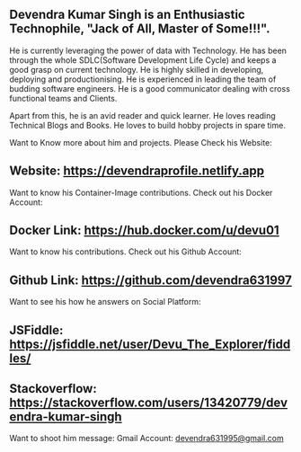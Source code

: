 ## Devendra Kumar Singh is an Enthusiastic Technophile, "Jack of All, Master of Some!!!".
He is currently leveraging the power of data with Technology. He has been through the whole SDLC(Software Development Life Cycle) and keeps a good grasp on current technology. He is highly skilled in developing, deploying and productionising.
He is experienced in leading the team of budding software engineers. He is a good communicator dealing with cross functional teams and Clients.

Apart from this, he is an avid reader and quick learner. He loves reading Technical Blogs and Books. He loves to build hobby projects in spare time.

Want to Know more about him and projects. Please Check his Website:
## Website: https://devendraprofile.netlify.app

Want to know his Container-Image contributions. Check out his Docker Account:
## Docker Link: https://hub.docker.com/u/devu01

Want to know his contributions. Check out his Github Account:
## Github Link: https://github.com/devendra631997

Want to see his how he answers on Social Platform:
## JSFiddle: https://jsfiddle.net/user/Devu_The_Explorer/fiddles/
## Stackoverflow: https://stackoverflow.com/users/13420779/devendra-kumar-singh

Want to shoot him message:
Gmail Account: devendra631995@gmail.com
